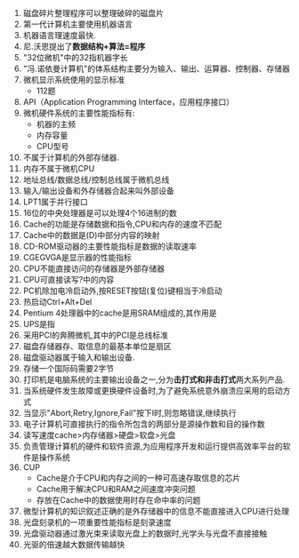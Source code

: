 1. 磁盘碎片整理程序可以整理破碎的磁盘片
2. 第一代计算机主要使用机器语言
3. 机器语言理速度最快.
4. 尼.沃思提出了**数据结构+算法=程序**
5. "32位微机"中的32指机器字长
6. "冯.诺依曼计算机"的体系结构主要分为输入、输出、运算器、控制器、存储器
7. 微机显示系统使用的显示标准
   *  112题
8. API（Application Programming Interface，应用程序接口）
9. 微机硬件系统的主要性能指标有:
   * 机器的主频
   * 内存容量
   * CPU型号
10. 不属于计算机的外部存储器.
11. 内存不属于微机CPU
12. 地址总线/数据总线/控制总线属于微机总线
13. 输入/输出设备和外存储器合起来叫外部设备
14. LPT1属于并行接口
15. 16位的中央处理器是可以处理4个16进制的数
16. Cache的功能是存储数据和指令,CPU和内存的速度不匹配
17. Cache中的数据是(D)中部分内容的映射
18. CD-ROM驱动器的主要性能指标是数据的读取速率
19. CGEGVGA是显示器的性能指标
20. CPU不能直接访问的存储器是外部存储器
21. CPU可直接读写?中的内容
22. PC机除加电冷启动外,按RESET按钮(复位)键相当于冷启动
23. 热启动Ctrl+Alt+Del
24. Pentium 4处理器中的cache是用SRAM组成的,其作用是
25. UPS是指
26. 采用PCI的奔腾微机,其中的PCI是总线标准
27. 磁盘存储器存、取信息的最基本单位是扇区
28. 磁盘驱动器属于输入和输出设备.
29. 存储一个国际码需要2字节
30. 打印机是电脑系统的主要输出设备之一,分为**击打式和非击打式**两大系列产品.
31. 当系统硬件发生故障或更换硬件设备时,为了避免系统意外崩溃应采用的启动方式
32. 当显示"Abort,Retry,Ignore,Fail"按下I时,则忽略错误,继续执行
33. 电子计算机可直接执行的指令所包含的两部分是源操作数和目的操作数
34. 读写速度cache>内存储器>硬盘>软盘>光盘
35. 负责管理计算机的硬件和软件资源,为应用程序开发和运行提供高效率平台的软件是操作系统
36. CUP
    * Cache是介于CPU和内存之间的一种可高速存取信息的芯片
    * Cache用于解决CPU和RAM之间速度冲突问题
    * 存放在Cache中的数据使用时存在命中率的问题
37. 微型计算机的知识叙述正确的是外存储器中的信息不能直接进入CPU进行处理
38. 光盘刻录机的一项重要性能指标是刻录速度
39. 光盘驱动器通过激光束来读取光盘上的数据时,光学头与光盘不直接接触
40. 光驱的倍速越大数据传输越快

